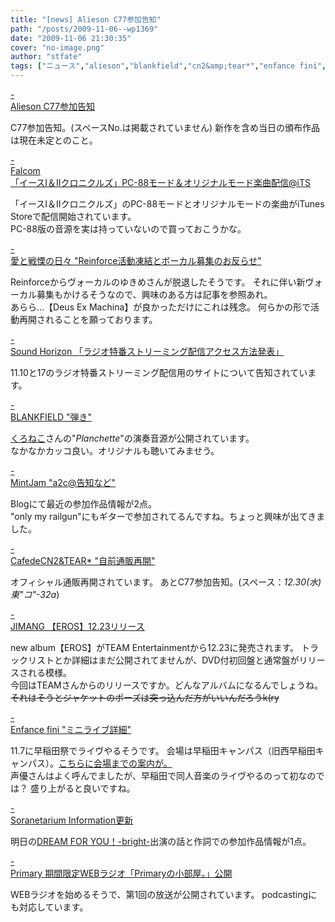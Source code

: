 ```yaml
---
title: "[news] Alieson C77参加告知"
path: "/posts/2009-11-06--wp1369"
date: "2009-11-06 21:30:35"
cover: "no-image.png"
author: "stfate"
tags: ["ニュース","alieson","blankfield","cn2&amp;tear*","enfance fini","falcom","mintjam","reinforce","sound horizon","yuiko","じまんぐ","ゆいこ","ノーザン･キラー","結月そら"]
---
```


<style type="text/css">
<!--
p {white-space: pre-wrap};
-->
</style>

<a class="topics" href="http://www.alieson.net/html/" target="_blank">- Alieson C77参加告知</a>
<div class="news">C77参加告知。(スペースNo.は掲載されていません)
新作を含め当日の頒布作品は現在未定とのこと。</div>

<a class="topics" href="http://www.falcom.co.jp/info/index.html" target="_blank">- Falcom 「イースI＆IIクロニクルズ」PC-88モード＆オリジナルモード楽曲配信@iTS</a>
<div class="news">「イースI＆IIクロニクルズ」のPC-88モードとオリジナルモードの楽曲がiTunes Storeで配信開始されています。
<div id="talk">PC-88版の音源を実は持っていないので買っておこうかな。</div></div>

<a class="topics" href="http://cobhc.blog40.fc2.com/" target="_blank">- 愛と戦慄の日々 "Reinforce活動凍結とボーカル募集のお反らせ"</a>
<div class="news">Reinforceからヴォーカルのゆきめさんが脱退したそうです。
それに伴い新ヴォーカル募集もかけるそうなので、興味のある方は記事を参照あれ。
<div id="talk">あらら…【Deus Ex Machina】が良かっただけにこれは残念。
何らかの形で活動再開されることを願っております。</div></div>

<a class="topics" href="http://www.soundhorizon.com/information/index.html" target="_blank">- Sound Horizon 「ラジオ特番ストリーミング配信アクセス方法発表」</a>
<div class="news">11.10と17のラジオ特番ストリーミング配信用のサイトについて告知されています。</div>

<a class="topics" href="http://blankfield.but.jp/" target="_blank">- BLANKFIELD "弾き"</a>
<div class="news"><a href="http://notalac.sblo.jp/article/33314945.html">くろねこ</a>さんの"<em>Planchette</em>"の演奏音源が公開されています。
<div id="talk">なかなかカッコ良い。オリジナルも聴いてみませう。</div></div>

<a class="topics" href="http://ameblo.jp/mint-jam/" target="_blank">- MintJam "a2c@告知など"</a>
<div class="news">Blogにて最近の参加作品情報が2点。
<div id="talk">"only my railgun"にもギターで参加されてるんですね。ちょっと興味が出てきました。</div></div>

<a class="topics" href="http://mure.sakura.ne.jp/cn2/ohanamibanzai.htm" target="_blank">- CafedeCN2&TEAR* "自前通販再開"</a>
<div class="news">オフィシャル通販再開されています。
あとC77参加告知。(スペース：<em>12.30(水) 東"コ"-32a</em>)</div>

<a class="topics" href="http://www.team-e.co.jp/sp/jimang/" target="_blank">- JIMANG 【EROS】12.23リリース</a>
<div class="news">new album【EROS】がTEAM Entertainmentから12.23に発売されます。
トラックリストとか詳細はまだ公開されてませんが、DVD付初回盤と通常盤がリリースされる模様。
<div id="talk">今回はTEAMさんからのリリースですか。どんなアルバムになるんでしょうね。
<del datetime="2009-11-06T12:09:33+00:00">それはそうとジャケットのポーズは突っ込んだ方がいいんだろうk(ry</del></div></div>

<a class="topics" href="http://enfancefini.blog.shinobi.jp/Entry/182/" target="_blank">- Enfance fini "ミニライブ詳細"</a>
<div class="news">11.7に早稲田祭でライヴやるそうです。
会場は早稲田キャンパス（旧西早稲田キャンパス）。<a href="http://enfini.yu-nagi.com/live.html">こちらに会場までの案内が。</a>
<div id="talk">声優さんはよく呼んでましたが、早稲田で同人音楽のライヴやるのって初なのでは？
盛り上がると良いですね。</div></div>

<a class="topics" href="http://soranetarium.com/" target="_blank">- Soranetarium Information更新</a>
<div class="news">明日の<a href="http://kotukimiya.com/dfy/">DREAM FOR YOU！-bright-</a>出演の話と作詞での参加作品情報が1点。</div>

<a class="topics" href="http://primary-yuiko.com/" target="_blank">- Primary 期間限定WEBラジオ「Primaryの小部屋。」公開</a>
<div class="news">WEBラジオを始めるそうで、第1回の放送が公開されています。
podcastingにも対応しています。</div>